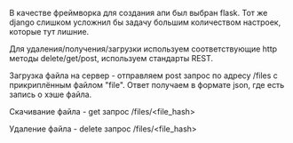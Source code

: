 В качестве фреймворка для создания апи был выбран flask. Тот же django слишком усложнил бы задачу большим количеством настроек, которые тут лишние.

Для удаления/получения/загрузки используем соответствующие http методы delete/get/post, используем стандарты REST.

Загрузка файла на сервер - отправляем post запрос по адресу /files с прикриплённым файлом "file". Ответ получаем в формате json, где есть запись о хэше файла.

Скачивание файла - get запрос /files/<file_hash> 

Удаление файла - delete запрос /files/<file_hash>